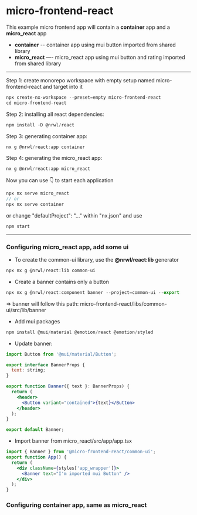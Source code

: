 # micro-frontend-react

This example micro frontend app will contain a **container** app and a **micro_react** app

- **container** -- container app using mui button imported from shared library
- **micro_react** —- micro_react app using mui button and rating imported from shared library

<hr />

Step 1: create monorepo workspace with empty setup named micro-frontend-react and target into it

```jsx
npx create-nx-workspace --preset=empty micro-frontend-react
cd micro-frontend-react
```

Step 2: installing all react dependencies:

```jsx
npm install -D @nrwl/react
```

Step 3: generating container app:

```jsx
nx g @nrwl/react:app container
```

Step 4: generating the micro_react app:

```jsx
nx g @nrwl/react:app micro_react
```

Now you can use 👇 to start each application

```jsx
npx nx serve micro_react
// or
npx nx serve container
```

or change "defaultProject": "..." within "nx.json" and use

```jsx
npm start
```

<hr />

### Configuring micro_react app, add some ui

- To create the common-ui library, use the **@nrwl/react:lib** generator

```jsx
npx nx g @nrwl/react:lib common-ui
```

- Create a banner contains only a button

```jsx
npx nx g @nrwl/react:component banner --project=common-ui --export
```

=> banner will follow this path: micro-frontend-react/libs/common-ui/src/lib/banner

- Add mui packages

```jsx
npm install @mui/material @emotion/react @emotion/styled
```

- Update banner:

```jsx
import Button from '@mui/material/Button';

export interface BannerProps {
  text: string;
}

export function Banner({ text }: BannerProps) {
  return (
    <header>
      <Button variant="contained">{text}</Button>
    </header>
  );
}

export default Banner;
```

- Import banner from micro_react/src/app/app.tsx

```jsx
import { Banner } from '@micro-frontend-react/common-ui';
export function App() {
  return (
    <div className={styles['app_wrapper']}>
      <Banner text="I'm imported mui Button" />
    </div>
  );
}
```

### Configuring container app, same as micro_react
